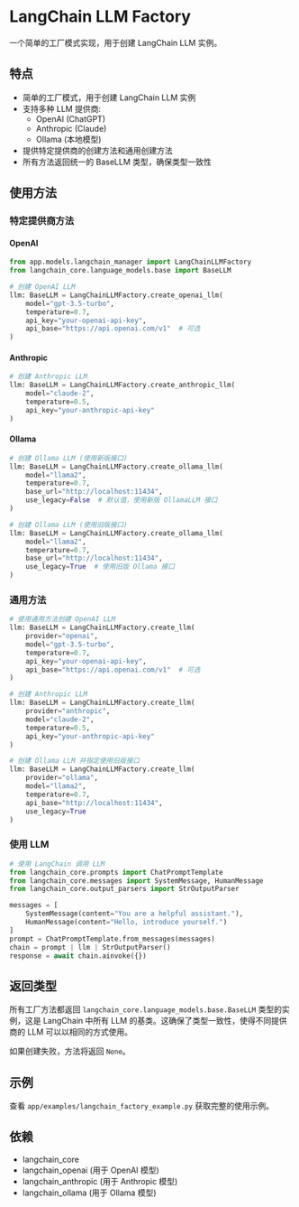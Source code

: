 # LangChain LLM Factory

一个简单的工厂模式实现，用于创建 LangChain LLM 实例。

## 特点

- 简单的工厂模式，用于创建 LangChain LLM 实例
- 支持多种 LLM 提供商:
  - OpenAI (ChatGPT)
  - Anthropic (Claude)
  - Ollama (本地模型)
- 提供特定提供商的创建方法和通用创建方法
- 所有方法返回统一的 BaseLLM 类型，确保类型一致性

## 使用方法

### 特定提供商方法

#### OpenAI

```python
from app.models.langchain_manager import LangChainLLMFactory
from langchain_core.language_models.base import BaseLLM

# 创建 OpenAI LLM
llm: BaseLLM = LangChainLLMFactory.create_openai_llm(
    model="gpt-3.5-turbo",
    temperature=0.7,
    api_key="your-openai-api-key",
    api_base="https://api.openai.com/v1"  # 可选
)
```

#### Anthropic

```python
# 创建 Anthropic LLM
llm: BaseLLM = LangChainLLMFactory.create_anthropic_llm(
    model="claude-2",
    temperature=0.5,
    api_key="your-anthropic-api-key"
)
```

#### Ollama

```python
# 创建 Ollama LLM (使用新版接口)
llm: BaseLLM = LangChainLLMFactory.create_ollama_llm(
    model="llama2",
    temperature=0.7,
    base_url="http://localhost:11434",
    use_legacy=False  # 默认值，使用新版 OllamaLLM 接口
)

# 创建 Ollama LLM (使用旧版接口)
llm: BaseLLM = LangChainLLMFactory.create_ollama_llm(
    model="llama2",
    temperature=0.7,
    base_url="http://localhost:11434",
    use_legacy=True  # 使用旧版 Ollama 接口
)
```

### 通用方法

```python
# 使用通用方法创建 OpenAI LLM
llm: BaseLLM = LangChainLLMFactory.create_llm(
    provider="openai",
    model="gpt-3.5-turbo",
    temperature=0.7,
    api_key="your-openai-api-key",
    api_base="https://api.openai.com/v1"  # 可选
)

# 创建 Anthropic LLM
llm: BaseLLM = LangChainLLMFactory.create_llm(
    provider="anthropic",
    model="claude-2",
    temperature=0.5,
    api_key="your-anthropic-api-key"
)

# 创建 Ollama LLM 并指定使用旧版接口
llm: BaseLLM = LangChainLLMFactory.create_llm(
    provider="ollama",
    model="llama2",
    temperature=0.7,
    api_base="http://localhost:11434",
    use_legacy=True
)
```

### 使用 LLM

```python
# 使用 LangChain 调用 LLM
from langchain_core.prompts import ChatPromptTemplate
from langchain_core.messages import SystemMessage, HumanMessage
from langchain_core.output_parsers import StrOutputParser

messages = [
    SystemMessage(content="You are a helpful assistant."),
    HumanMessage(content="Hello, introduce yourself.")
]
prompt = ChatPromptTemplate.from_messages(messages)
chain = prompt | llm | StrOutputParser()
response = await chain.ainvoke({})
```

## 返回类型

所有工厂方法都返回 `langchain_core.language_models.base.BaseLLM` 类型的实例，这是 LangChain 中所有 LLM 的基类。这确保了类型一致性，使得不同提供商的 LLM 可以以相同的方式使用。

如果创建失败，方法将返回 `None`。

## 示例

查看 `app/examples/langchain_factory_example.py` 获取完整的使用示例。

## 依赖

- langchain_core
- langchain_openai (用于 OpenAI 模型)
- langchain_anthropic (用于 Anthropic 模型)
- langchain_ollama (用于 Ollama 模型) 